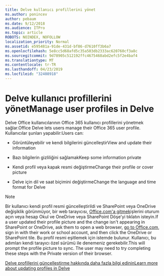 ```yaml
---
title: Delve kullanıcı profillerini yönet
ms.author: ponincev
author: pebaum
ms.date: 9/12/2018
ms.audience: ITPro
ms.topic: article
ROBOTS: NOINDEX, NOFOLLOW
localization_priority: Normal
ms.assetid: e595481a-91de-431d-bf86-d7610ff3b6a7
ms.openlocfilehash: 5e8cc5d68afd5c35a503db2333ac620760cf3a8c
ms.sourcegitcommit: 9d78905c512192ffc4675468abd2efc5f2e4baf4
ms.translationtype: MT
ms.contentlocale: tr-TR
ms.lasthandoff: 04/23/2019
ms.locfileid: "32408918"
---
```

# <a name="manage-user-profiles-in-delve"></a><span data-ttu-id="a11ad-102">Delve kullanıcı profillerini yönet</span><span class="sxs-lookup"><span data-stu-id="a11ad-102">Manage user profiles in Delve</span></span>

<span data-ttu-id="a11ad-103">Delve Office kullanıcılarının Office 365 kullanıcı profillerini yönetmek sağlar.</span><span class="sxs-lookup"><span data-stu-id="a11ad-103">Office Delve lets users manage their Office 365 user profile.</span></span> <span data-ttu-id="a11ad-104">Kullanıcılar şunları yapabilir:</span><span class="sxs-lookup"><span data-stu-id="a11ad-104">Users can:</span></span>
  
- <span data-ttu-id="a11ad-105">Görüntüleyebilir ve kendi bilgilerini güncelleştir</span><span class="sxs-lookup"><span data-stu-id="a11ad-105">View and update their information</span></span>
    
- <span data-ttu-id="a11ad-106">Bazı bilgilerin gizliliğini sağlamak</span><span class="sxs-lookup"><span data-stu-id="a11ad-106">Keep some information private</span></span>
    
- <span data-ttu-id="a11ad-107">Kendi profil veya kapak resmi değiştirme</span><span class="sxs-lookup"><span data-stu-id="a11ad-107">Change their profile or cover picture</span></span>
    
- <span data-ttu-id="a11ad-108">Delve için dil ve saat biçimini değiştirme</span><span class="sxs-lookup"><span data-stu-id="a11ad-108">Change the language and time format for Delve</span></span>
    
> [!NOTE]
> <span data-ttu-id="a11ad-109">Bir kullanıcı kendi profil resmi güncelleştirildi ve SharePoint veya OneDrive değişiklik görünmüyor, bir web tarayıcısı, [Office.com'a gitmek](https://www.office.com)işlerini oturum açın veya hesap Okul ve OneDrive veya SharePoint Döşe'yi tıklatın isteyin.</span><span class="sxs-lookup"><span data-stu-id="a11ad-109">If a user updated their profile picture and the change isn't appearing in SharePoint or OneDrive, ask them to open a web browser, [go to Office.com](https://www.office.com), sign in with their work or school account, and then click the OneDrive or SharePoint tile.</span></span> <span data-ttu-id="a11ad-110">Bu profil resmi eşitlemek için istemde bulunur. Kullanıcı, bu adımları kendi tarayıcı özel sürümü ile denemeniz gerekebilir.</span><span class="sxs-lookup"><span data-stu-id="a11ad-110">This will prompt the profile picture to sync. The user may need to try completing these steps with the Private version of their browser.</span></span> 
  
[<span data-ttu-id="a11ad-111">Delve profillerini güncelleştirme hakkında daha fazla bilgi edinin</span><span class="sxs-lookup"><span data-stu-id="a11ad-111">Learn more about updating profiles in Delve</span></span>](https://go.microsoft.com/fwlink/?linkid=735070)
  

